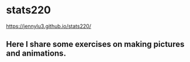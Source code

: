 # stats220
https://jennylu3.github.io/stats220/
##  Here I share some exercises on making pictures and animations.
